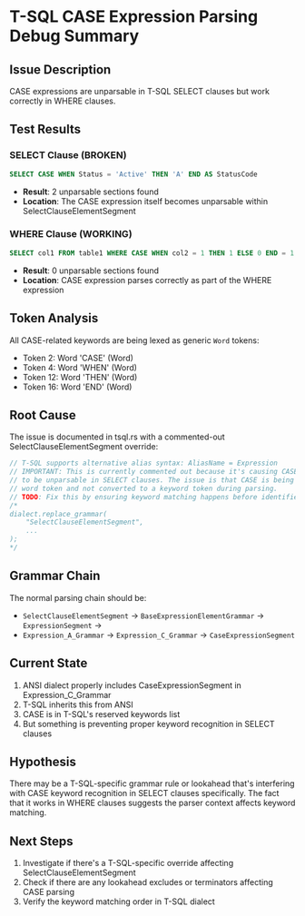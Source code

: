 # T-SQL CASE Expression Parsing Debug Summary

## Issue Description
CASE expressions are unparsable in T-SQL SELECT clauses but work correctly in WHERE clauses.

## Test Results

### SELECT Clause (BROKEN)
```sql
SELECT CASE WHEN Status = 'Active' THEN 'A' END AS StatusCode
```
- **Result**: 2 unparsable sections found
- **Location**: The CASE expression itself becomes unparsable within SelectClauseElementSegment

### WHERE Clause (WORKING)
```sql  
SELECT col1 FROM table1 WHERE CASE WHEN col2 = 1 THEN 1 ELSE 0 END = 1
```
- **Result**: 0 unparsable sections found
- **Location**: CASE expression parses correctly as part of the WHERE expression

## Token Analysis
All CASE-related keywords are being lexed as generic `Word` tokens:
- Token 2: Word 'CASE' (Word)
- Token 4: Word 'WHEN' (Word)  
- Token 12: Word 'THEN' (Word)
- Token 16: Word 'END' (Word)

## Root Cause
The issue is documented in tsql.rs with a commented-out SelectClauseElementSegment override:

```rust
// T-SQL supports alternative alias syntax: AliasName = Expression
// IMPORTANT: This is currently commented out because it's causing CASE expressions
// to be unparsable in SELECT clauses. The issue is that CASE is being lexed as a
// word token and not converted to a keyword token during parsing.
// TODO: Fix this by ensuring keyword matching happens before identifier matching
/*
dialect.replace_grammar(
    "SelectClauseElementSegment",
    ...
);
*/
```

## Grammar Chain
The normal parsing chain should be:
- `SelectClauseElementSegment` → `BaseExpressionElementGrammar` → `ExpressionSegment` → 
- `Expression_A_Grammar` → `Expression_C_Grammar` → `CaseExpressionSegment`

## Current State
1. ANSI dialect properly includes CaseExpressionSegment in Expression_C_Grammar
2. T-SQL inherits this from ANSI
3. CASE is in T-SQL's reserved keywords list
4. But something is preventing proper keyword recognition in SELECT clauses

## Hypothesis
There may be a T-SQL-specific grammar rule or lookahead that's interfering with CASE keyword recognition in SELECT clauses specifically. The fact that it works in WHERE clauses suggests the parser context affects keyword matching.

## Next Steps
1. Investigate if there's a T-SQL-specific override affecting SelectClauseElementSegment
2. Check if there are any lookahead excludes or terminators affecting CASE parsing
3. Verify the keyword matching order in T-SQL dialect